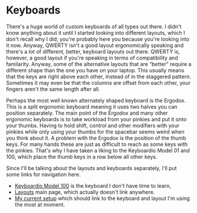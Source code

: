 # Keyboards

There's a huge world of custom keyboards of all types out there.  I didn't know anything about it until I started
looking into different layouts, which I don't recall why I did; you're probably here you because you're looking into it
now.  Anyway, QWERTY isn't a good layout ergonomically speaking and there's a lot of different, better, keyboard layouts out there.  QWERTY is, however, a good layout if you're speaking in terms of compatibility and familarity.
Anyway, some of the alternative layouts that are “better” require a different shape than the one you have on your
laptop.  This usually means that the keys are right above each other, instead of in the staggered pattern.  Sometimes
it may even be that the columns are offset from each other, your fingers aren't the same length after all.

Perhaps the most well known alternately shaped keyboard is the Ergodox.  This is a split ergonomic keyboard meaning it
uses two halves you can position separately.  The main point of the Ergodox and many other ergonomic keyboards is to
take workload from your pinkies and put it onto your thumbs.  Having to hold shift, control and other modifiers with
your pinkies while only using your thumbs for the spacebar seems weird when you think about it.  A problem with the
Ergodox is the position of the thumb keys.  For many hands these are just as difficult to reach as some keys with the
pinkies.  That's why I have taken a liking to the Keyboardio Model 01 and 100, which place the thumb keys in a row
below all other keys.

Since I'll be talking about the layouts and keyboards separately, I'll put some links for navigation here.

* [Keyboardio Model 100](./physical/model-100.md) is the keyboard I don't have time to learn,
* [Layouts](./layouts/readme.md) main page, which actually doesn't link anywhere.
* [My current setup](./current.md) which should link to the keyboard and layout I'm using the most at moment.
